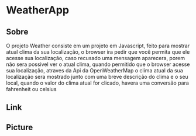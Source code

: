# WeatherApp

<h2>Sobre</h2>

<p>O projeto Weather consiste em um projeto em Javascript, feito para mostrar atual clima da sua localização, o browser ira pedir que você permita que ele acesse sua localização, caso recusado uma mensagem aparecera, porem não sera possivel ver o atual clima, quando permitido que o browser acesse sua localização, atraves da Api da OpenWeatherMap o clima atual da sua localização sera mostrado junto com uma breve descrição do clima e o seu local, quando o valor do clima atual for clicado, havera uma conversão para fahrenheit ou celsius</p>

<h2>Link</h2>

<a></a>

<h2>Picture</h2>
